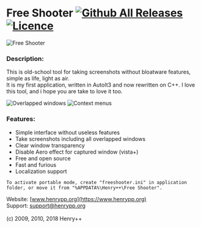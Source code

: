 Free Shooter [![Github All Releases](https://img.shields.io/github/downloads/henrypp/freeshooter/total.svg)](https://github.com/henrypp/freeshooter/releases) [![Licence](https://img.shields.io/badge/license-GPLv3-blue.svg)](https://www.gnu.org/licenses/gpl-3.0.en.html)
=======

![Free Shooter](https://www.henrypp.org/images/freeshooter.png)

### Description:
This is old-school tool for taking screenshots without bloatware features, simple as life, light as air.<br />
It is my first application, written in AutoIt3 and now rewritten on C++. I love this tool, and i hope you are take to love it too.

![Overlapped windows](https://www.henrypp.org/images/freeshooter_feature.png?cachefix)
![Context menus](https://user-images.githubusercontent.com/3902025/42867543-b8e03be8-8a91-11e8-9a6a-186dcd201ef5.png)

### Features:
- Simple interface without useless features
- Take screenshots including all overlapped windows
- Clear window transparency
- Disable Aero effect for captured window (vista+)
- Free and open source
- Fast and furious
- Localization support

```
To activate portable mode, create "freeshooter.ini" in application folder, or move it from "%APPDATA%\Henry++\Free Shooter".
```

Website: [www.henrypp.org](https://www.henrypp.org)<br />
Support: support@henrypp.org<br />
<br />
(c) 2009, 2010, 2018 Henry++
